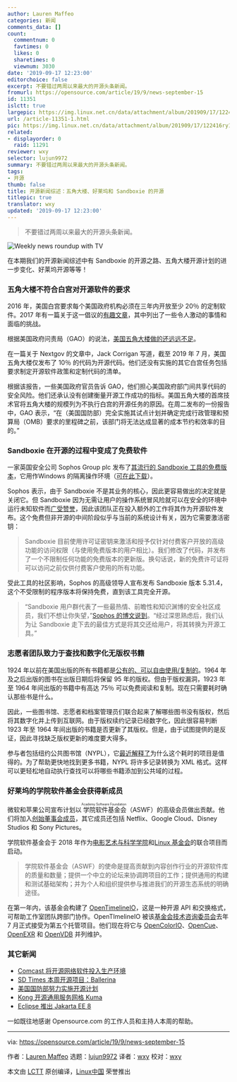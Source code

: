 ```yaml
---
author: Lauren Maffeo
categories: 新闻
comments_data: []
count:
  commentnum: 0
  favtimes: 0
  likes: 0
  sharetimes: 0
  viewnum: 3030
date: '2019-09-17 12:23:00'
editorchoice: false
excerpt: 不要错过两周以来最大的开源头条新闻。
fromurl: https://opensource.com/article/19/9/news-september-15
id: 11351
islctt: true
largepic: https://img.linux.net.cn/data/attachment/album/201909/17/122416ry11111hiy11bt4x.png
url: /article-11351-1.html
pic: https://img.linux.net.cn/data/attachment/album/201909/17/122416ry11111hiy11bt4x.png.thumb.jpg
related:
- displayorder: 0
  raid: 11291
reviewer: wxy
selector: lujun9972
summary: 不要错过两周以来最大的开源头条新闻。
tags:
- 开源
thumb: false
title: 开源新闻综述：五角大楼、好莱坞和 Sandboxie 的开源
titlepic: true
translator: wxy
updated: '2019-09-17 12:23:00'
---
```



> 
> 不要错过两周以来最大的开源头条新闻。
> 
> 
> 


![Weekly news roundup with TV](/data/attachment/album/201909/17/122416ry11111hiy11bt4x.png "Weekly news roundup with TV")


在本期我们的开源新闻综述中有 Sandboxie 的开源之路、五角大楼开源计划的进一步变化、好莱坞开源等等！


### 五角大楼不符合白宫对开源软件的要求


2016 年，美国白宫要求每个美国政府机构必须在三年内开放至少 20％ 的定制软件。2017 年有一篇关于这一倡议的[有趣文章](https://medium.com/@DefenseDigitalService/code-mil-an-open-source-initiative-at-the-pentagon-5ae4986b79bc)，其中列出了一些令人激动的事情和面临的挑战。


根据美国政府问责局（GAO）的说法，[美国五角大楼做的还远远不足](https://www.nextgov.com/analytics-data/2019/09/pentagon-needs-make-more-software-open-source-watchdog-says/159832/)。


在一篇关于 Nextgov 的文章中，Jack Corrigan 写道，截至 2019 年 7 月，美国五角大楼仅发布了 10％ 的代码为开源代码。他们还没有实施的其它白宫任务包括要求制定开源软件政策和定制代码的清单。


根据该报告，一些美国政府官员告诉 GAO，他们担心美国政府部门间共享代码的安全风险。他们还承认没有创建衡量开源工作成功的指标。美国五角大楼的首席技术官将五角大楼的规模列为不执行白宫的开源任务的原因。在周二发布的一份报告中，GAO 表示，“在（美国国防部）完全实施其试点计划并确定完成行政管理和预算局（OMB）要求的里程碑之前，该部门将无法达成显著的成本节约和效率的目的。”


### Sandboxie 在开源的过程中变成了免费软件


一家英国安全公司 Sophos Group plc 发布了[其流行的 Sandboxie 工具的免费版本](https://www.sandboxie.com/DownloadSandboxie)，它用作Windows 的隔离操作环境（[可在此下载](https://www.sandboxie.com/DownloadSandboxie)）。


Sophos 表示，由于 Sandboxie 不是其业务的核心，因此更容易做出的决定就是关闭它。但 Sandboxie 因为无需让用户的操作系统冒风险就可以在安全的环境中运行未知软件而[广受赞誉](https://betanews.com/2019/09/13/sandboxie-free-open-source/)，因此该团队正在投入额外的工作将其作为开源软件发布。这个免费但非开源的中间阶段似乎与当前的系统设计有关，因为它需要激活密钥：



> 
> Sandboxie 目前使用许可证密钥来激活和授予仅针对付费客户开放的高级功能的访问权限（与使用免费版本的用户相比）。我们修改了代码，并发布了一个不限制任何功能的免费版本的更新版。换句话说，新的免费许可证将可以访问之前仅供付费客户使用的所有功能。
> 
> 
> 


受此工具的社区影响，Sophos 的高级领导人宣布发布 Sandboxie 版本 5.31.4，这个不受限制的程序版本将保持免费，直到该工具完全开源。



> 
> “Sandboxie 用户群代表了一些最热情、前瞻性和知识渊博的安全社区成员，我们不想让你失望，”[Sophos 的博文说到](https://community.sophos.com/products/sandboxie/f/forum/115109/major-sandboxie-news-sandboxie-is-now-a-free-tool-with-plans-to-transition-it-to-an-open-source-tool/414522)。“经过深思熟虑后，我们认为让 Sandboxie 走下去的最佳方式是将其交还给用户，将其转换为开源工具。”
> 
> 
> 


### 志愿者团队致力于查找和数字化无版权书籍


1924 年以前在美国出版的所有书籍都是[公有的、可以自由使用/复制的](https://www.vice.com/en_us/article/a3534j/libraries-and-archivists-are-scanning-and-uploading-books-that-are-secretly-in-the-public-domain)。1964 年及之后出版的图书在出版日期后将保留 95 年的版权。但由于版权漏洞，1923 年至 1964 年间出版的书籍中有高达 75％ 可以免费阅读和复制。现在只需要耗时确认那些书是什么。


因此，一些图书馆、志愿者和档案管理员们联合起来了解哪些图书没有版权，然后将其数字化并上传到互联网。由于版权续约记录已经数字化，因此很容易判断 1923 年至 1964 年间出版的书籍是否更新了其版权。但是，由于试图提供的是反证，因此寻找缺乏版权更新的难度要大得多。


参与者包括纽约公共图书馆（NYPL），它[最近解释了](https://www.nypl.org/blog/2019/09/01/historical-copyright-records-transparency)为什么这个耗时的项目是值得的。为了帮助更快地找到更多书籍，NYPL 将许多记录转换为 XML 格式。这样可以更轻松地自动执行查找可以将哪些书籍添加到公共域的过程。


### 好莱坞的学院软件基金会获得新成员


微软和苹果公司宣布计划以<ruby> 学院软件基金会 <rt>  Academy Software Foundation </rt></ruby>（ASWF）的高级会员做出贡献。他们将加入[创始董事会成员](https://variety.com/2019/digital/news/microsoft-apple-academy-software-foundation-1203334675/)，其它成员还包括 Netflix、Google Cloud、Disney Studios 和 Sony Pictures。


学院软件基金会于 2018 年作为[电影艺术与科学学院](https://www.oscars.org/)和[Linux 基金会](http://www.linuxfoundation.org/)的联合项目而启动。



> 
> 学院软件基金会（ASWF）的使命是提高贡献到内容创作行业的开源软件库的质量和数量；提供一个中立的论坛来协调跨项目的工作；提供通用的构建和测试基础架构；并为个人和组织提供参与推进我们的开源生态系统的明确途径。
> 
> 
> 


在第一年内，该基金会构建了 [OpenTimelineIO](https://github.com/PixarAnimationStudios/OpenTimelineIO)，这是一种开源 API 和交换格式，可帮助工作室团队跨部门协作。OpenTImelineIO 被该[基金会技术咨询委员会](https://www.linuxfoundation.org/press-release/2019/07/opentimelineio-joins-aswf/)去年 7 月正式接受为第五个托管项目。他们现在将它与 [OpenColorIO](https://opencolorio.org/)、[OpenCue](https://www.opencue.io/)、[OpenEXR](https://www.openexr.com/) 和 [OpenVDB](https://www.openvdb.org/) 并列维护。


### 其它新闻


* [Comcast 将开源网络软件投入生产环境](https://www.fiercetelecom.com/operators/comcast-puts-open-source-networking-software-into-production)
* [SD Times 本周开源项目：Ballerina](https://sdtimes.com/os/sd-times-open-source-project-of-the-week-ballerina/)
* [美国国防部努力实施开源计划](https://www.fedscoop.com/open-source-software-dod-struggles/)
* [Kong 开源通用服务网格 Kuma](https://sdtimes.com/micro/kong-open-sources-universal-service-mesh-kuma/)
* [Eclipse 推出 Jakarta EE 8](https://devclass.com/2019/09/11/hey-were-open-source-again-eclipse-unveils-jakarta-ee-8/)


一如既往地感谢 Opensource.com 的工作人员和主持人本周的帮助。




---


via: <https://opensource.com/article/19/9/news-september-15>


作者：[Lauren Maffeo](https://opensource.com/users/lmaffeo) 选题：[lujun9972](https://github.com/lujun9972) 译者：[wxy](https://github.com/wxy) 校对：[wxy](https://github.com/wxy)


本文由 [LCTT](https://github.com/LCTT/TranslateProject) 原创编译，[Linux中国](https://linux.cn/) 荣誉推出